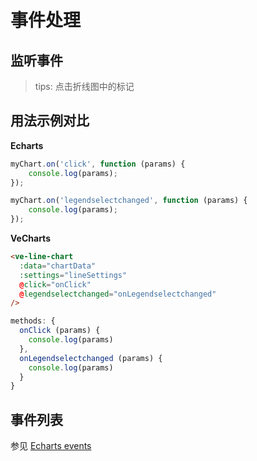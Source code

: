 # 事件处理

## 监听事件

> tips: 点击折线图中的标记

<vuep template="#lineEvent" :options="{ theme: 'vue', lineNumbers: false }"></vuep>

<script v-pre type="text/x-template" id="lineEvent">
<template>
  <div>
    <ve-line-chart
      :data="chartData"
      :settings="lineSettings"
      :title="title"
      @click="onClick"
    />
  </div>
</template>

<script>
 module.exports = {
    data () {
      return {
        title: {}
      }
    },
    methods: {
      onClick (params) {
        this.title = {
          text: `选中维度：${params.name}`
        }
      }
    },
    created () {
      this.chartData = {
        dimensions: {
          name: 'Repo',
          data: [
            'Vue.js', 'React', 'Create RA', 'Puppteer', 'Axios',
            'VS Code', 'Prettier', 'RN', 'Element', 'Electron'
          ].reverse()
        },
        measures: [
          {
            name: 'Rising Star',
            data: [
              40000, 27800, 22500, 22000, 21900,
              20200, 17700, 15600, 14900, 14800
            ].reverse()
          }
        ]
      }
      this.lineSettings = {
        smooth: true,
        showSymbol: false,
        symbol: 'circle'
      }
    }
  }
</script>

## 用法示例对比

**Echarts**

```js
myChart.on('click', function (params) {
    console.log(params);
});

myChart.on('legendselectchanged', function (params) {
    console.log(params);
});
```

**VeCharts**

```html
<ve-line-chart
  :data="chartData"
  :settings="lineSettings"
  @click="onClick"
  @legendselectchanged="onLegendselectchanged"
/>
```

```js
methods: {
  onClick (params) {
    console.log(params)
  },
  onLegendselectchanged (params) {
    console.log(params)
  }
}
```

## 事件列表

参见 [Echarts events](http://echarts.baidu.com/api.html#events)